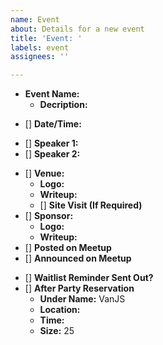 ```yaml
---
name: Event
about: Details for a new event
title: 'Event: '
labels: event
assignees: ''

---
```


<!-- checkboxes for confirmed -->
- **Event Name:** 
  - **Decription:**
<!-- preferably in first 2 weeks of the month -->
- [] **Date/Time:**
<!-- link to talk proposals  -->
- [] **Speaker 1:** 
- [] **Speaker 2:** 
<!-- preferably downtown or close, and can host ~100 people -->
- [] **Venue:**
  - **Logo:**
  - **Writeup:**
  - [] **Site Visit (If Required)**
- [] **Sponsor:**
  - **Logo:**
  - **Writeup:**
- [] **Posted on Meetup**
- [] **Announced on Meetup**
<!-- if waitlist > 50, reminder about reservations sent out day or 2 before event -->
- [] **Waitlist Reminder Sent Out?**
- [] **After Party Reservation**
  - **Under Name:** VanJS
  - **Location:**
  <!-- typically 30 minutes after event end -->
  - **Time:** 
  - **Size:** 25
